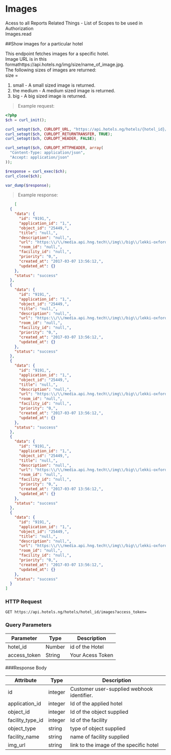 # Images
Acess to all Reports Related Things - List of Scopes to be used in Authorization<br>
Images.read


##Show images for a particular hotel

This endpoint fetches images for a specific hotel.<br>
Image URL is in this formathttps://api.hotels.ng/img/size/name_of_image.jpg.<br>
The following sizes of images are returned:<br>
size =<br>
1. small - A small sized image is returned.<br>
2. the medium - A medium sized image is returned.<br>
3. big - A big sized image is returned.

> Example request:

```php
<?php
$ch = curl_init();

curl_setopt($ch, CURLOPT_URL, "https://api.hotels.ng/hotels/{hotel_id}/images?access_token=");
curl_setopt($ch, CURLOPT_RETURNTRANSFER, TRUE);
curl_setopt($ch, CURLOPT_HEADER, FALSE);

curl_setopt($ch, CURLOPT_HTTPHEADER, array(
  "Content-Type: application/json",
  "Accept: application/json"
));

$response = curl_exec($ch);
curl_close($ch);

var_dump($response);
```
 > Example response:

```json
    [
  {
    "data": {
      "id": "9191,",
      "application_id": "1,",
      "object_id": "25449,",
      "title": "null,",
      "description": "null,",
      "url": "https:\\/\\/media.api.hng.tech\\/img\\/big\\/lekki-oxford-hotels-ltd-lagos-8297.jpg,",
      "room_id": "null,",
      "facility_id": "null,",
      "priority": "0,",
      "created_at": "2017-03-07 13:56:12,",
      "updated_at": {}
    },
    "status": "success"
  },
  {
    "data": {
      "id": "9191,",
      "application_id": "1,",
      "object_id": "25449,",
      "title": "null,",
      "description": "null,",
      "url": "https:\\/\\/media.api.hng.tech\\/img\\/big\\/lekki-oxford-hotels-ltd-lagos-8297.jpg,",
      "room_id": "null,",
      "facility_id": "null,",
      "priority": "0,",
      "created_at": "2017-03-07 13:56:12,",
      "updated_at": {}
    },
    "status": "success"
  },
  {
    "data": {
      "id": "9191,",
      "application_id": "1,",
      "object_id": "25449,",
      "title": "null,",
      "description": "null,",
      "url": "https:\\/\\/media.api.hng.tech\\/img\\/big\\/lekki-oxford-hotels-ltd-lagos-8297.jpg,",
      "room_id": "null,",
      "facility_id": "null,",
      "priority": "0,",
      "created_at": "2017-03-07 13:56:12,",
      "updated_at": {}
    },
    "status": "success"
  },
  {
    "data": {
      "id": "9191,",
      "application_id": "1,",
      "object_id": "25449,",
      "title": "null,",
      "description": "null,",
      "url": "https:\\/\\/media.api.hng.tech\\/img\\/big\\/lekki-oxford-hotels-ltd-lagos-8297.jpg,",
      "room_id": "null,",
      "facility_id": "null,",
      "priority": "0,",
      "created_at": "2017-03-07 13:56:12,",
      "updated_at": {}
    },
    "status": "success"
  },
  {
    "data": {
      "id": "9191,",
      "application_id": "1,",
      "object_id": "25449,",
      "title": "null,",
      "description": "null,",
      "url": "https:\\/\\/media.api.hng.tech\\/img\\/big\\/lekki-oxford-hotels-ltd-lagos-8297.jpg,",
      "room_id": "null,",
      "facility_id": "null,",
      "priority": "0,",
      "created_at": "2017-03-07 13:56:12,",
      "updated_at": {}
    },
    "status": "success"
  }
]
```

### HTTP Request
`GET https://api.hotels.ng/hotels/hotel_id/images?access_token=`


### Query Parameters

Parameter | Type | Description
--------- | ------- | -----------
hotel_id | Number | id of the Hotel
access_token | String | Your Acess Token

###Response Body

Attribute | Type | Description
--------- | ------- | -----------
        id| integer | Customer user-supplied webhook identifier.
application_id| integer | Id of the applied hotel
object_id | integer | Id of the object supplied
facility_type_id| integer| Id of the facility
  object_type| string |type of object supplied
 facility_name| string | name of facility supplied
img_url | string | link to the image of the specific hotel